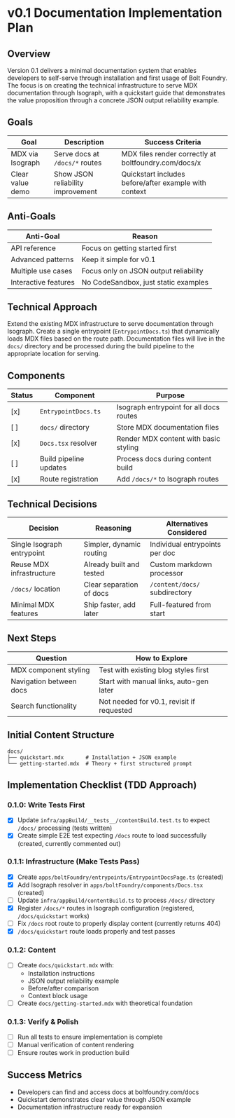 # v0.1 Documentation Implementation Plan

## Overview

Version 0.1 delivers a minimal documentation system that enables developers to
self-serve through installation and first usage of Bolt Foundry. The focus is on
creating the technical infrastructure to serve MDX documentation through
Isograph, with a quickstart guide that demonstrates the value proposition
through a concrete JSON output reliability example.

## Goals

| Goal             | Description                       | Success Criteria                                      |
| ---------------- | --------------------------------- | ----------------------------------------------------- |
| MDX via Isograph | Serve docs at `/docs/*` routes    | MDX files render correctly at boltfoundry.com/docs/x  |
| Clear value demo | Show JSON reliability improvement | Quickstart includes before/after example with context |

## Anti-Goals

| Anti-Goal            | Reason                                |
| -------------------- | ------------------------------------- |
| API reference        | Focus on getting started first        |
| Advanced patterns    | Keep it simple for v0.1               |
| Multiple use cases   | Focus only on JSON output reliability |
| Interactive features | No CodeSandbox, just static examples  |

## Technical Approach

Extend the existing MDX infrastructure to serve documentation through Isograph.
Create a single entrypoint (`EntrypointDocs.ts`) that dynamically loads MDX
files based on the route path. Documentation files will live in the `docs/`
directory and be processed during the build pipeline to the appropriate location
for serving.

## Components

| Status | Component                 | Purpose                                 |
| ------ | ------------------------- | --------------------------------------- |
| [x]    | `EntrypointDocs.ts`       | Isograph entrypoint for all docs routes |
| [ ]    | `docs/` directory         | Store MDX documentation files           |
| [x]    | `Docs.tsx` resolver       | Render MDX content with basic styling   |
| [ ]    | Build pipeline updates    | Process docs during content build       |
| [x]    | Route registration        | Add `/docs/*` to Isograph routes        |

## Technical Decisions

| Decision                   | Reasoning                    | Alternatives Considered        |
| -------------------------- | ---------------------------- | ------------------------------ |
| Single Isograph entrypoint | Simpler, dynamic routing     | Individual entrypoints per doc |
| Reuse MDX infrastructure   | Already built and tested     | Custom markdown processor      |
| `/docs/` location          | Clear separation of docs     | `/content/docs/` subdirectory  |
| Minimal MDX features       | Ship faster, add later       | Full-featured from start       |

## Next Steps

| Question                | How to Explore                            |
| ----------------------- | ----------------------------------------- |
| MDX component styling   | Test with existing blog styles first      |
| Navigation between docs | Start with manual links, auto-gen later   |
| Search functionality    | Not needed for v0.1, revisit if requested |

## Initial Content Structure

```
docs/
├── quickstart.mdx       # Installation + JSON example
└── getting-started.mdx  # Theory + first structured prompt
```

## Implementation Checklist (TDD Approach)

### 0.1.0: Write Tests First

- [x] Update `infra/appBuild/__tests__/contentBuild.test.ts` to expect `/docs/` processing (tests written)
- [x] Create simple E2E test expecting `/docs` route to load successfully (created, currently commented out)

### 0.1.1: Infrastructure (Make Tests Pass)

- [x] Create `apps/boltFoundry/entrypoints/EntrypointDocsPage.ts` (created)
- [x] Add Isograph resolver in `apps/boltFoundry/components/Docs.tsx` (created)
- [ ] Update `infra/appBuild/contentBuild.ts` to process `/docs/` directory
- [x] Register `/docs/*` routes in Isograph configuration (registered, `/docs/quickstart` works)
- [ ] Fix `/docs` root route to properly display content (currently returns 404)
- [x] `/docs/quickstart` route loads properly and test passes

### 0.1.2: Content

- [ ] Create `docs/quickstart.mdx` with:
  - Installation instructions
  - JSON output reliability example
  - Before/after comparison
  - Context block usage
- [ ] Create `docs/getting-started.mdx` with theoretical foundation

### 0.1.3: Verify & Polish

- [ ] Run all tests to ensure implementation is complete
- [ ] Manual verification of content rendering
- [ ] Ensure routes work in production build

## Success Metrics

- Developers can find and access docs at boltfoundry.com/docs
- Quickstart demonstrates clear value through JSON example
- Documentation infrastructure ready for expansion
